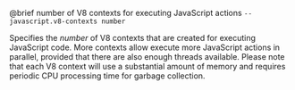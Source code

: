 

@brief number of V8 contexts for executing JavaScript actions
`--javascript.v8-contexts number`

Specifies the *number* of V8 contexts that are created for executing
JavaScript code. More contexts allow execute more JavaScript actions in
parallel, provided that there are also enough threads available. Please
note that each V8 context will use a substantial amount of memory and
requires periodic CPU processing time for garbage collection.

